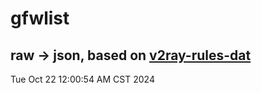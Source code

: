 # gfwlist
## raw -> json, based on [v2ray-rules-dat](https://github.com/Loyalsoldier/v2ray-rules-dat)
Tue Oct 22 12:00:54 AM CST 2024

